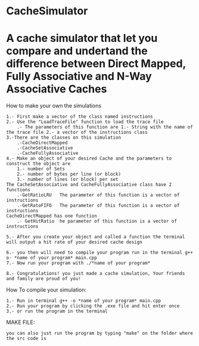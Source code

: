 # CacheSimulator
A cache simulator that let you compare and undertand the difference between Direct Mapped, Fully Associative and N-Way Associative Caches
========================================================================================================================================
How to make your own the simulations
    
    1.- First make a vector of the class named instructions
    2.- Use the "LoadTraceFile" function to load the trace file
        .- The parameters of this function are 1.- String with the name of the trace file 2.- a vector of the instructions class
    3.-There are the classes on this simulation 
        .-CacheDirectMapped
        .-CacheSetAssociative
        .-CacheFullyAssociative
    4.- Make an object of your desired Cache and the parameters to construct the object are 
        1.- number of Sets
        2.- number of bytes per line (or block)
        3.- number of lines (or block) per set
    The CacheSetAssociative and CacheFullyAssociative class have 2 functions
        .-GetRatioLRU   The parameter of this function is a vector of instructions 
        .-GetRatoFIFO   The parameter of this function is a vector of instructions
    CacheDirectMapped has one function
        .- GetHitRatio  he parameter of this function is a vector of instructions
    
    5.- After you create your object and called a function the terminal will output a hit rate of your desired cache design
    
    6.- you then will need to compile your program run in the terminal g++ o- *name of your program* main.cpp
    7.- Now run your program with ./*name of your program*

    8.- Congratulations! you just made a cache simulation, Your friends and family are proud of you!
    
How To compile your simulation:
   
    1.- Run in terminal g++ -o *name of your program* main.cpp
    2.- Run your program by clicking the .exe file and hit enter once
    3.- or run the program in the terminal

MAKE FILE: 
    
    you can also just run the program by typing "make" on the folder where the src code is
         

